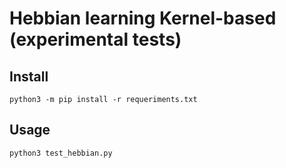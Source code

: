 # Hebbian learning Kernel-based (experimental tests)

## Install
```
python3 -m pip install -r requeriments.txt 
```

## Usage
```
python3 test_hebbian.py
```
